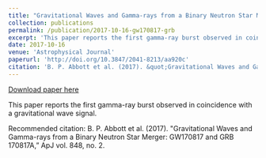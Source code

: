 ```yaml
---
title: "Gravitational Waves and Gamma-rays from a Binary Neutron Star Merger: GW170817 and GRB 170817A"
collection: publications
permalink: /publication/2017-10-16-gw170817-grb
excerpt: 'This paper reports the first gamma-ray burst observed in coincidence with a gravitational wave signal.'
date: 2017-10-16
venue: 'Astrophysical Journal'
paperurl: 'http://doi.org/10.3847/2041-8213/aa920c'
citation: 'B. P. Abbott et al. (2017). &quot;Gravitational Waves and Gamma-rays from a Binary Neutron Star Merger: GW170817 and GRB 170817A,” ApJ vol. 848, no. 2.'
---
```


<a href='http://doi.org/10.3847/2041-8213/aa920c'>Download paper here</a>

This paper reports the first gamma-ray burst observed in coincidence with a gravitational wave signal.

Recommended citation: B. P. Abbott et al. (2017). "Gravitational Waves and Gamma-rays from a Binary Neutron Star Merger: GW170817 and GRB 170817A,” ApJ vol. 848, no. 2.